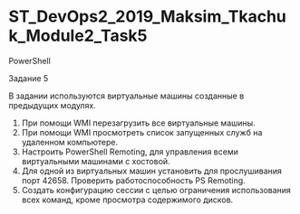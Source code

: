 # ST_DevOps2_2019_Maksim_Tkachuk_Module2_Task5
PowerShell

Задание 5

В задании используются виртуальные машины созданные в предыдущих модулях.
1.	При помощи WMI перезагрузить все виртуальные машины.
2.	При помощи WMI просмотреть список запущенных служб на удаленном компьютере. 
3.	Настроить PowerShell Remoting, для управления всеми виртуальными машинами с хостовой.
4.	Для одной из виртуальных машин установить для прослушивания порт 42658. Проверить работоспособность PS Remoting.
5.	Создать конфигурацию сессии с целью ограничения использования всех команд, кроме просмотра содержимого дисков.